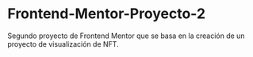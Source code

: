 # Frontend-Mentor-Proyecto-2
Segundo proyecto de Frontend Mentor que se basa en la creación de un proyecto de visualización de NFT.
